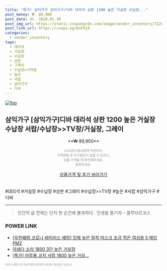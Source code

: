 ```yaml
--- 
title: "특가! 삼익가구 삼익가구/디바 대리석 상판 1200 높은 거실장 수납장..." 
post_money: ₩. 89,900 
post_date: dt. 2020.01.30 
post_img_url: https://static.coupangcdn.com/image/vendor_inventory/7220/138c71b5112d3fe4cf784522e8235df5836b22a28a87e7aae7d884e7be3d.jpg 
post_link_url: https://coupa.ng/bnFXj8 
categories: 
  - vendor_inventory 
tags: 
  - 대리석 
  - 거실장 
  - 수납장 
  - 상판 
  - 그레이 
  - 수납장>>TV장 
  - 높은 
  - 서랍 
  - 삼익가구 
  - 디바 
--- 
```

[![foo](https://static.coupangcdn.com/image/vendor_inventory/7220/138c71b5112d3fe4cf784522e8235df5836b22a28a87e7aae7d884e7be3d.jpg)](https://coupa.ng/bnFXj8) 

## 삼익가구 [삼익가구]디바 대리석 상판 1200 높은 거실장 수납장 서랍/수납장>>TV장/거실장, 그레이 
<p style="text-align: center;">**₩ 89,900**</p> 
<p style="text-align: center;"><span style="color: #898c8f; font-family: Georgia,Times,serif; font-size: 0.75em;">2020년01월30일에 작성되어, <br>가격변동 및 추가할인이 있을 수 있으니,<br> 상품 가격을 꼭!확인해주세요.<br>행복하세요~</span> 
</p>	 
<div markdown="0" style="text-align: center;"><a href="https://coupa.ng/bnFXj8" class="btn btn--success">상품가격 및 후기 보러가기</a></div> 
<br><br> 
  #대리석 #거실장 #수납장 #상판 #그레이 #수납장>>TV장 #높은 #서랍 #삼익가구 #디바 
<hr> 

> 인간의 삶 전체는 단지 한 순간에 불과하다 . 인생을 즐기자 – 플루타르코스 


### POWER LINK

* <a href="https://blog.naver.com/santokki14/221785597064" target="_blank">[우한폐렴 코로나 바이러스 예방] 입체 높은 밀착 마스크 조금 작은 여성용 5 매입 PM2</a>
* <a href="https://blog.naver.com/fasyy4321/221790472351" target="_blank">아레다 소라 1800 3단 높은 거실장</a>
* <a href="https://blog.naver.com/an0733/221790712462" target="_blank">[특가] 마루봄 코지 서랍 1800 높은 거실...</a>

<span style="color: #898c8f; font-family: Georgia,Times,serif; font-size: 0.55em;">파트너스활동으로 작성자에게 일정액의 커미션이 제공될수 있습니다.</span> 
